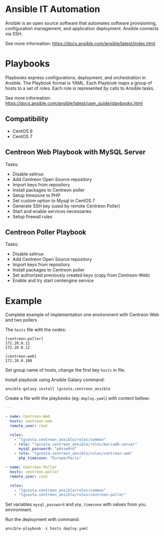 Ansible IT Automation
=====================

Ansible is an open source software that automates software provisioning, configuration management, and application deployment. Ansible connects via SSH.

See more information: https://docs.ansible.com/ansible/latest/index.html

Playbooks
=========

Playbooks express configurations, deployment, and orchestration in Ansible. The Playbook format is YAML. Each Playbook maps a group of hosts to a set of roles. Each role is represented by calls to Ansible tasks.

See more information: https://docs.ansible.com/ansible/latest/user_guide/playbooks.html

Compatibility
-------------

* CentOS 6
* CentOS 7

Centreon Web Playbook with MySQL Server
---------------------------------------

Tasks:

* Disable selinux
* Add Centreon Open Source repository
* Import keys from repository
* Install packages to Centreon poller
* Setup timezone to PHP
* Set custom option to Mysql in CentOS 7
* Generate SSH key (used by remote Centreon Poller)
* Start and enable services necessaries
* Setup firewall rules

Centreon Poller Playbook
------------------------

Tasks:

* Disable selinux
* Add Centreon Open Source repository
* Import keys from repository
* Install packages to Centreon poller
* Set authorized previously created keys (copy from Centreon-Web)
* Enable and try start centengine service

Example
=======

Complete example of implementation one environment with Centreon Web and two pollers

The `hosts` file with the nodes:

```
[centreon-poller]
172.20.0.11
172.20.0.12

[centreon-web]
172.20.0.100
```

Set group name of hosts, change the first key `hosts` in file.

Install playbook using Ansible Galaxy command:
```
ansible-galaxy install lgcosta.centreon_ansible
```

Create a file with the playbooks (eg: `deploy.yaml`) with content bellow:
```yaml
---

- name: Centreon-Web
  hosts: centreon-web
  remote_user: root

  roles:
    - "lgcosta.centreon_ansible/roles/common"
    - role: "lgcosta.centreon_ansible/roles/mariadb-server"
      mysql_password: "p4ssw0rd"
    - role: "lgcosta.centreon_ansible/roles/centreon-web"
      php_timezone: "Europe/Paris"

- name: Centreon-Poller
  hosts: centreon-poller
  remote_user: root

  roles:
    - "lgcosta.centreon_ansible/roles/common"
    - "lgcosta.centreon_ansible/roles/centreon-poller"

```

Set variables `mysql_password` and `php_timezone` with values from you environment.

Run the deployment with command:
```
ansible-playbook -i hosts deploy.yaml
```
